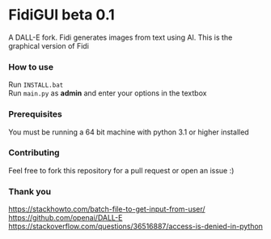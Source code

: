 # FidiGUI beta 0.1
A DALL-E fork. Fidi generates images from text using AI. This is the graphical version of Fidi<br>
### How to use
Run `INSTALL.bat`<br>
Run `main.py` as **admin** and enter your options in the textbox<br>
### Prerequisites
You must be running a 64 bit machine with python 3.1 or higher installed<br>
### Contributing
Feel free to fork this repository for a pull request or open an issue :)<br>
### Thank you
https://stackhowto.com/batch-file-to-get-input-from-user/<br>
https://github.com/openai/DALL-E<br>
https://stackoverflow.com/questions/36516887/access-is-denied-in-python
